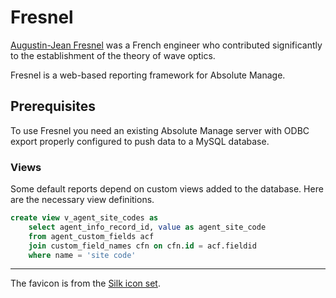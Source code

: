 # Fresnel

[Augustin-Jean Fresnel][wikipedia] was a French engineer who contributed
significantly to the establishment of the theory of wave optics.

Fresnel is a web-based reporting framework for Absolute Manage.

## Prerequisites

To use Fresnel you need an existing Absolute Manage server with ODBC export
properly configured to push data to a MySQL database.

### Views

Some default reports depend on custom views added to the database. Here are the
necessary view definitions.

```sql
create view v_agent_site_codes as
    select agent_info_record_id, value as agent_site_code
    from agent_custom_fields acf
    join custom_field_names cfn on cfn.id = acf.fieldid
    where name = 'site code'
```

-----

The favicon is from the [Silk icon set][silk].

[wikipedia]: http://en.wikipedia.org/wiki/Augustin-Jean_Fresnel
[silk]: http://www.famfamfam.com/lab/icons/silk/

